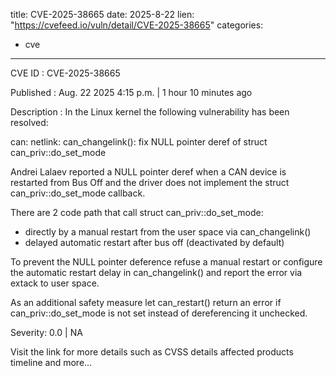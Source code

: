  
title: CVE-2025-38665
date: 2025-8-22
lien: "https://cvefeed.io/vuln/detail/CVE-2025-38665"
categories:
  - cve
---

CVE ID : CVE-2025-38665

Published :  Aug. 22
2025
4:15 p.m. | 1 hour
10 minutes ago

Description : In the Linux kernel
the following vulnerability has been resolved:

can: netlink: can_changelink(): fix NULL pointer deref of struct can_priv::do_set_mode

Andrei Lalaev reported a NULL pointer deref when a CAN device is
restarted from Bus Off and the driver does not implement the struct
can_priv::do_set_mode callback.

There are 2 code path that call struct can_priv::do_set_mode:
- directly by a manual restart from the user space
via
  can_changelink()
- delayed automatic restart after bus off (deactivated by default)

To prevent the NULL pointer deference
refuse a manual restart or
configure the automatic restart delay in can_changelink() and report
the error via extack to user space.

As an additional safety measure let can_restart() return an error if
can_priv::do_set_mode is not set instead of dereferencing it
unchecked.

Severity: 0.0 | NA

Visit the link for more details
such as CVSS details
affected products
timeline
and more...
